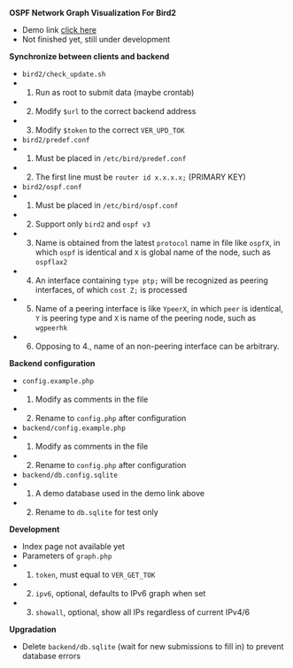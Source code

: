 **OSPF Network Graph Visualization For Bird2**
 - Demo link [click here](https://test.mnihyc.com/ospf/graph.php?token=12345678&ipv6)
 - Not finished yet, still under development

**Synchronize between clients and backend**
 - `bird2/check_update.sh`
 - 1. Run as root to submit data (maybe crontab)
 - 2. Modify `$url` to the correct backend address
 - 3. Modify `$token` to the correct `VER_UPD_TOK`
 - `bird2/predef.conf`
 - 1. Must be placed in `/etc/bird/predef.conf`
 - 2. The first line must be `router id x.x.x.x;` (PRIMARY KEY)
 - `bird2/ospf.conf`
 - 1. Must be placed in `/etc/bird/ospf.conf`
 - 2. Support only `bird2` and `ospf v3`
 - 3. Name is obtained from the latest `protocol` name in file like `ospfX`, in which `ospf` is identical and `X` is global name of the node, such as `ospflax2`
 - 4. An interface containing `type ptp;` will be recognized as peering interfaces, of which `cost Z;` is processed
 - 5. Name of a peering interface is like `YpeerX`, in which `peer` is identical, `Y` is peering type and `X` is name of the peering node, such as `wgpeerhk`
 - 6. Opposing to 4., name of an non-peering interface can be arbitrary.

**Backend configuration**
 - `config.example.php`
 - 1. Modify as comments in the file
 - 2. Rename to `config.php` after configuration
 - `backend/config.example.php`
 - 1. Modify as comments in the file
 - 2. Rename to `config.php` after configuration
 - `backend/db.config.sqlite`
 - 1. A demo database used in the demo link above
 - 2. Rename to `db.sqlite` for test only

**Development**
 - Index page not available yet
 - Parameters of `graph.php`
 - 1. `token`, must equal to `VER_GET_TOK`
 - 2. `ipv6`, optional, defaults to IPv6 graph when set
 - 3. `showall`, optional, show all IPs regardless of current IPv4/6

**Upgradation**
 - Delete `backend/db.sqlite` (wait for new submissions to fill in) to prevent database errors

